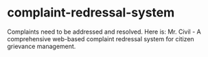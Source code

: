 # complaint-redressal-system
Complaints need to be addressed and resolved. Here is: Mr. Civil - A comprehensive web-based complaint redressal system for citizen grievance management.

